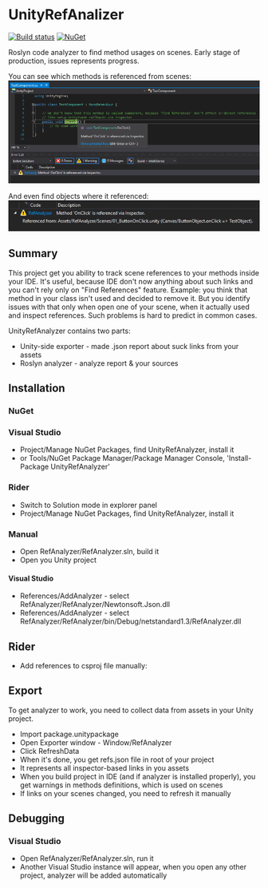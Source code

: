 # UnityRefAnalizer

[![Build status](https://ci.appveyor.com/api/projects/status/ktnlrhdxpdsay8p3?svg=true)](https://ci.appveyor.com/project/KonH/unityrefanalyzer)
[![NuGet](https://img.shields.io/nuget/v/UnityRefAnalyzer.svg)](https://www.nuget.org/packages/UnityRefAnalyzer/)

Roslyn code analyzer to find method usages on scenes. Early stage of production, issues represents progress.

You can see which methods is referenced from scenes:
![screen_1](https://raw.githubusercontent.com/KonH/UnityRefAnalyzer/master/Content/screen_1.png)

And even find objects where it referenced:
![screen_2](https://raw.githubusercontent.com/KonH/UnityRefAnalyzer/master/Content/screen_2.png)

## Summary

This project get you ability to track scene references to your methods inside your IDE. It's useful, because IDE don't now anything about such links and you can't rely only on "Find References" feature.
Example: you think that method in your class isn't used and decided to remove it. But you identify issues with that only when open one of your scene, when it actually used and inspect references.
Such problems is hard to predict in common cases.

UnityRefAnalyzer contains two parts:
- Unity-side exporter - made .json report about suck links from your assets
- Roslyn analyzer - analyze report & your sources

## Installation

### NuGet

### Visual Studio

- Project/Manage NuGet Packages, find UnityRefAnalyzer, install it
- or Tools/NuGet Package Manager/Package Manager Console, 'Install-Package UnityRefAnalyzer'

### Rider

- Switch to Solution mode in explorer panel
- Project/Manage NuGet Packages, find UnityRefAnalyzer, install it

### Manual

- Open RefAnalyzer/RefAnalyzer.sln, build it
- Open you Unity project

#### Visual Studio

- References/AddAnalyzer - select RefAnalyzer/RefAnalyzer/Newtonsoft.Json.dll
- References/AddAnalyzer - select RefAnalyzer/RefAnalyzer/bin/Debug/netstandard1.3/RefAnalyzer.dll

## Rider

- Add references to csproj file manually: <ItemGroup><Analyzer Include=".../Newtonsoft.Json.dll"/><Analyzer Include=".../RefAnalyzer.dll"/></ItemGroup>

## Export

To get analyzer to work, you need to collect data from assets in your Unity project.

- Import package.unitypackage
- Open Exporter window - Window/RefAnalyzer
- Click RefreshData
- When it's done, you get refs.json file in root of your project
- It represents all inspector-based links in you assets
- When you build project in IDE (and if analyzer is installed properly), you get warnings in methods definitions, which is used on scenes 
- If links on your scenes changed, you need to refresh it manually

## Debugging

### Visual Studio

- Open RefAnalyzer/RefAnalyzer.sln, run it
- Another Visual Studio instance will appear, when you open any other project, analyzer will be added automatically
